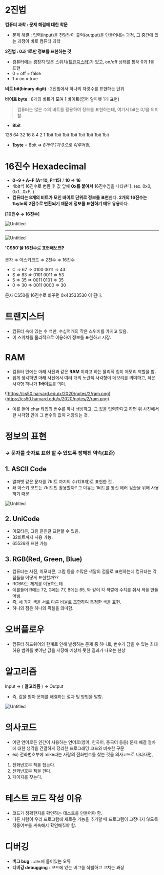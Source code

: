 # 2진법

**컴퓨터 과학 : 문제 해결에 대한 학문**

- 문제 해결 : 입력(input)을 전달받아 출럭(output)을 만들어내는 과정, 그 중간에 있는 과정이 바로 컴퓨터 과학

**2진법 : 0과 1로만 정보를 표현하는 것**

- 컴퓨터에는 굉장히 많은 스위치[(트랜지스터)](https://www.notion.so/28858700c1db412fab04eb926faccbe5)가 있고, on/off 상태를 통해 0과 1을 표현
- 0 = off = false
- 1 = on = true

**비트 bit(binary digit)** : 2진법에서 하나의 자릿수를 표현하는 단위

**바이트 byte** : 8개의 비트가 모여 1 바이트(영어 알파벳 1개 표현)

> 컴퓨터는 많은 수의 비트를 활용하여 정보를 표현하는데, 여기서 bit는 0,1을 의미함.
> 

- **8bit**

128   64   32    16    8      4      2      1
1bit  1bit  1bit  1bit  1bit  1bit  1bit  1bit

- **1byte** = 8bit ⇒ *8개의 1과 0으로 이루어짐.*

# 16진수 Hexadecimal

- **0~9 + A~F (A=10, F=15)**  /  **10 => 16**
- 4bit씩 16진수로 변환 후 값 앞에 **0x를 붙여서** 16진수임을 나타낸다. (ex. 0x0, 0x1...0xF..)
- **컴퓨터는 8개의 비트가 모인 바이트 단위로 정보를 표현**한다. **2개의 16진수는 1byte의 2진수로 변환되기 때문에 정보를 표현하기 매우 유용**하다.

**[10진수 → 16진수]**

![Untitled](https://s3.us-west-2.amazonaws.com/secure.notion-static.com/c3a1d34d-dfe1-450d-ac8e-1caecc63fec2/Untitled.png?X-Amz-Algorithm=AWS4-HMAC-SHA256&X-Amz-Content-Sha256=UNSIGNED-PAYLOAD&X-Amz-Credential=AKIAT73L2G45EIPT3X45%2F20220702%2Fus-west-2%2Fs3%2Faws4_request&X-Amz-Date=20220702T064221Z&X-Amz-Expires=86400&X-Amz-Signature=53c4e8d3fd7720c56e5964052d1a6de984852225c7405dce07e5bf9160ae16d6&X-Amz-SignedHeaders=host&response-content-disposition=filename%20%3D%22Untitled.png%22&x-id=GetObject)

---

![Untitled](https://s3.us-west-2.amazonaws.com/secure.notion-static.com/c11ca13b-a476-4feb-bfe6-68ae07c437ba/Untitled.png?X-Amz-Algorithm=AWS4-HMAC-SHA256&X-Amz-Content-Sha256=UNSIGNED-PAYLOAD&X-Amz-Credential=AKIAT73L2G45EIPT3X45%2F20220702%2Fus-west-2%2Fs3%2Faws4_request&X-Amz-Date=20220702T064240Z&X-Amz-Expires=86400&X-Amz-Signature=5a2294bbcc355dae8607e9e55fc66ea45c8c490f7fcdaf6b3a1feedf97d3c1ba&X-Amz-SignedHeaders=host&response-content-disposition=filename%20%3D%22Untitled.png%22&x-id=GetObject)

**'CS50'을 16진수로 표현해보면❓**

문자 ⇒ 아스키코드 ⇒ 2진수 ⇒ 16진수

- C ⇒ 67 ⇒ 0100 0011 ⇒ 43
- S ⇒ 83 ⇒ 0101 0011 ⇒ 53
- 5 ⇒ 35 ⇒ 0011 0101 ⇒ 35
- 0 ⇒ 30 ⇒ 0011 0000 ⇒ 30

문자 CS50를 16진수로 바꾸면 0x43533530 이 된다.

# **트랜지스터**

- 컴퓨터 속에 있는 수 백만, 수십억개의 작은 스위치를 가지고 있음.
- 이 스위치를 물리적으로 이용하여 정보를 표현하고 저장.

# RAM

- 컴퓨터 안에는 아래 사진과 같은 **RAM** 이라고 하는 물리적 칩이 메모리 역할을 함.
- 쉽게 생각하면 아래 사진에서 여러 개의 노란색 사각형이 메모리를 의미하고, 작은 사각형 하나가 **1바이트**를 의미.

![https://cs50.harvard.edu/x/2020/notes/2/ram.png](https://cs50.harvard.edu/x/2020/notes/2/ram.png)

- 예를 들어 char 타입의 변수를 하나 생성하고, 그 값을 입력한다고 하면 위 사진에서 한 사각형 안에 그 변수의 값이 저장되는 것.

# 정보의 표현

### → **문자를 숫자로 표현 할 수 있도록 정해진 약속(표준)**

## 1. **ASCII Code**

- 알파벳 같은 문자를 7비트 까지의 수(128개)로 표현한 것 .
- 왜 아스키 코드는 7비트만 활용할까? 그 이유는 1비트를 통신 에러 검출을 위해 사용하기 때문

![Untitled](https://s3.us-west-2.amazonaws.com/secure.notion-static.com/726c1b5f-6d7d-4686-813c-f769d341cac9/Untitled.png?X-Amz-Algorithm=AWS4-HMAC-SHA256&X-Amz-Content-Sha256=UNSIGNED-PAYLOAD&X-Amz-Credential=AKIAT73L2G45EIPT3X45%2F20220702%2Fus-west-2%2Fs3%2Faws4_request&X-Amz-Date=20220702T064322Z&X-Amz-Expires=86400&X-Amz-Signature=1e468f2e40301b2d7b0161a1fb4a4ee0234c8f14c89e7fb88f7a23cef6d1b3d0&X-Amz-SignedHeaders=host&response-content-disposition=filename%20%3D%22Untitled.png%22&x-id=GetObject)

## 2. **UniCode**

- 이모티콘, 그림 같은걸 표현할 수 있음.
- 32비트까지 사용 가능.
- 65536개 표현 가능

## 3. **RGB(Red, Green, Blue)**

- 컴퓨터는 사진, 이모티콘, 그림 등을 수많은 색깔의 점들로 표현하는데 컴퓨터는 각 점들을 어떻게 표현할까??
- RGB라는 체계를 이용하는데
- 예를들어 R에는 72, G에는 77, B에는 65, 와 같이 각 색깔에 수치를 줘서 색을 만들어냄.
- 즉, 세 가지 색을 서로 다른 비율로 조합하여 특정한 색을 표현.
- 하나의 점은 하나의 픽셀을 의미함.

# **오버플로우**

- 컴퓨터 하드웨어의 한계로 인해 발생하는 문제 중 하나로, 변수가 담을 수 있는 최대 허용 범위를 벗어난 값을 저장해 예상치 못한 결과가 나오는 현상

# **알고리즘**

Input → (      **알고리즘**      ) → Output 

- 즉, 값을 받아 문제를 해결하는 절차 및 방법을 말함.

![Untitled](https://s3.us-west-2.amazonaws.com/secure.notion-static.com/c363f499-0935-4beb-95d5-2a316eb442b6/Untitled.png?X-Amz-Algorithm=AWS4-HMAC-SHA256&X-Amz-Content-Sha256=UNSIGNED-PAYLOAD&X-Amz-Credential=AKIAT73L2G45EIPT3X45%2F20220702%2Fus-west-2%2Fs3%2Faws4_request&X-Amz-Date=20220702T064337Z&X-Amz-Expires=86400&X-Amz-Signature=b20e896e56cd7a278138a26ce22993fa9e66af4d45bd68531e3b30f5d69c18a9&X-Amz-SignedHeaders=host&response-content-disposition=filename%20%3D%22Untitled.png%22&x-id=GetObject)

# **의사코드**

- 어떤 언어로든 인간이 사용하는 언어로(영어, 한국어, 중국어 등등) 문제 해결 절차에 대한 생각을 간결하게 정리한 프로그래밍 코드와 비슷한 구문
- ex) 전화번호부에 mike라는 사람의 전화번호를 찾는 것을 의사코드로 나타내면,
1. 전화번호부 책을 집는다.
2. 전화번호부 책을 편다.
3. 페이지를 찾는다.



# 테스트 코드 작성 이유

- 코드가 정확한지를 확인하는 테스트를 만들어야 함.
- 다른 사람이 우리 프로그램에 새로운 기능을 추가할 때 프로그램이 고장나지 않도록 작동여부를 계속해서 확인해줘야 함.

# **디버깅**

- **버그 bug** : 코드에 들어있는 오류
- **디버깅 debugging** : 코드에 있는 버그를 식별하고 고치는 과정
